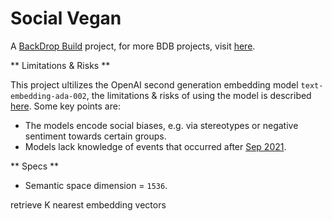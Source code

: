 # Social Vegan

A [BackDrop Build](http://backdropbuild.com) project, for more BDB projects, visit [here](https://backdropbuild.com/v2/directory).

** Limitations & Risks **

This project ultilizes the OpenAI second generation embedding model `text-embedding-ada-002`, the limitations & risks of using the model is described [here](https://platform.openai.com/docs/guides/embeddings/limitations-risks). Some key points are:
- The models encode social biases, e.g. via stereotypes or negative sentiment towards certain groups.
- Models lack knowledge of events that occurred after [Sep 2021](https://platform.openai.com/docs/guides/embeddings/what-are-embeddings?lang=python).

** Specs **
- Semantic space dimension = `1536`.

retrieve K nearest embedding vectors


